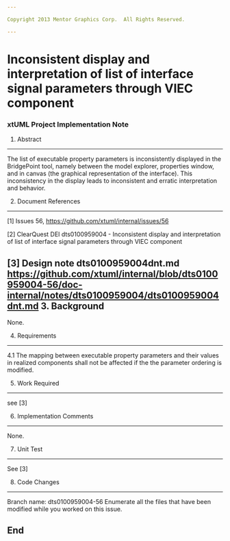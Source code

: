 ```yaml
---

Copyright 2013 Mentor Graphics Corp.  All Rights Reserved.

---
```


# Inconsistent display and interpretation of list of interface signal parameters through VIEC component
### xtUML Project Implementation Note


1. Abstract
-----------

  The list of executable property  parameters is inconsistently displayed in the 
  BridgePoint tool, namely between the model explorer, properties window, and in 
  canvas (the graphical representation of the interface).  This inconsistency 
  in the display leads to inconsistent and erratic interpretation and behavior.

2. Document References
----------------------
[1] Issues 56, https://github.com/xtuml/internal/issues/56

[2] ClearQuest DEI dts0100959004 - Inconsistent display and interpretation of 
	list of interface signal parameters through VIEC component

[3] Design note dts0100959004dnt.md
https://github.com/xtuml/internal/blob/dts0100959004-56/doc-internal/notes/dts0100959004/dts0100959004dnt.md
3. Background
-------------
None.

4. Requirements
---------------
4.1 The mapping between executable property parameters and their values 
 in realized components shall not be affected if the the parameter ordering 
 is modified. 

5. Work Required
----------------
see [3]

6. Implementation Comments
--------------------------
None.

7. Unit Test
------------
See [3]

8. Code Changes
---------------
Branch name: dts0100959004-56
Enumerate all the files that have been modified while you worked on this issue.

End
---

